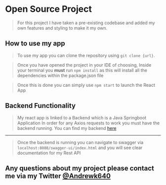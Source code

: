 # Open Source Project

> For this project I have taken a pre-existing codebase and added my own features and styling to make it my own.

## How to use my app

> To use my app you can clone the repository using `git clone {url}`.

> Once you have opened the project in your IDE of choosing, Inside your terminal you **must** run `npm install` as this will install all the dependencies within the package.json file

> Once this is done you can simply use `npm start` to launch the React App

## Backend Functionality
> My react app is linked to a Backend which is a Java Springboot Application
> In order for any Axios requests to work you must have the backend running. You can find my backend [here](https://github.com/AndykingSkywalker/OpenSourceBE)

---

> Once the backend is running you can navigate to swagger via `localhost:8088/swagger-ui/index.html` and you will see clear documentation for my Rest API

## Any questions about my project please contact me via my Twitter [@Andrewk640](https://twitter.com/andrewk640)
